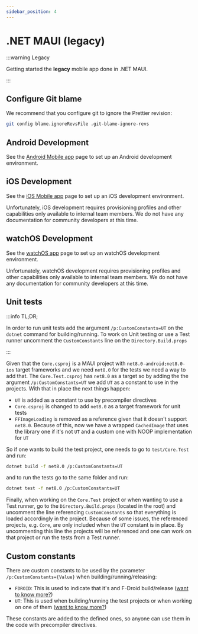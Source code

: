 ```yaml
---
sidebar_position: 4
---
```


# .NET MAUI (legacy)

:::warning Legacy

Getting started the **legacy** mobile app done in .NET MAUI.

:::

## Configure Git blame

We recommend that you configure git to ignore the Prettier revision:

```bash
git config blame.ignoreRevsFile .git-blame-ignore-revs
```

## Android Development

See the [Android Mobile app](./android/index.md) page to set up an Android development environment.

## iOS Development

<Bitwarden>

See the [iOS Mobile app](./ios/index.mdx) page to set up an iOS development environment.

</Bitwarden>

<Community>

Unfortunately, iOS development requires provisioning profiles and other capabilities only available
to internal team members. We do not have any documentation for community developers at this time.

</Community>

## watchOS Development

<Bitwarden>

See the [watchOS app](./watchos) page to set up an watchOS development environment.

</Bitwarden>

<Community>

Unfortunately, watchOS development requires provisioning profiles and other capabilities only
available to internal team members. We do not have any documentation for community developers at
this time.

</Community>

## Unit tests

:::info TL;DR;

In order to run unit tests add the argument `/p:CustomConstants=UT` on the `dotnet` command for
building/running. To work on Unit testing or use a Test runner uncomment the `CustomConstants` line
on the `Directory.Build.props`

:::

Given that the `Core.csproj` is a MAUI project with `net8.0-android;net8.0-ios` target frameworks
and we need `net8.0` for the tests we need a way to add that. The `Core.Test.csproj` has `net8.0` as
a target so by adding the the argument `/p:CustomConstants=UT` we add `UT` as a constant to use in
the projects. With that in place the next things happen:

- `UT` is added as a constant to use by precompiler directives
- `Core.csproj` is changed to add `net8.0` as a target framework for unit tests
- `FFImageLoading` is removed as a reference given that it doesn't support `net8.0`. Because of
  this, now we have a wrapped `CachedImage` that uses the library one if it's not `UT` and a custom
  one with NOOP implementation for `UT`

So if one wants to build the test project, one needs to go to `test/Core.Test` and run:

```bash
dotnet build -f net8.0 /p:CustomConstants=UT
```

and to run the tests go to the same folder and run:

```bash
dotnet test -f net8.0 /p:CustomConstants=UT
```

Finally, when working on the `Core.Test` project or when wanting to use a Test runner, go to the
`Directory.Build.props` (located in the root) and uncomment the line referencing `CustomConstants`
so that everything is loaded accordingly in the project. Because of some issues, the referenced
projects, e.g. `Core`, are only included when the `UT` constant is in place. By uncommenting this
line the projects will be referenced and one can work on that project or run the tests from a Test
runner.

## Custom constants

There are custom constants to be used by the parameter `/p:CustomConstants={Value}` when
building/running/releasing:

- `FDROID`: This is used to indicate that it's and F-Droid build/release
  ([want to know more?](./android/index.md#f-droid))
- `UT`: This is used when building/running the test projects or when working on one of them
  ([want to know more?](#unit-tests))

These constants are added to the defined ones, so anyone can use them in the code with precompiler
directives.
